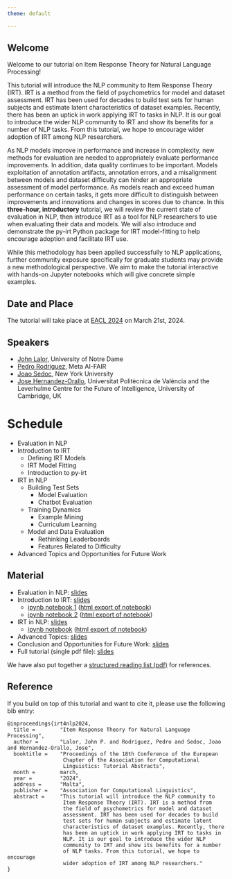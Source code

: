 ```yaml
---
theme: default

---
```



## Welcome

Welcome to our tutorial on Item Response Theory for Natural Language Processing!


This tutorial will introduce the NLP community to Item Response Theory (IRT).
IRT is a method from the field of psychometrics for model and dataset assessment. 
IRT has been used for decades to build test sets for human subjects and estimate latent characteristics of dataset examples.
Recently, there has been an uptick in work applying IRT to tasks in NLP.
It is our goal to introduce the wider NLP community to IRT and show its benefits for a number of NLP tasks. 
From this tutorial, we hope to encourage wider adoption of IRT among NLP researchers.

As NLP models improve in performance and increase in complexity, new methods for evaluation are needed to appropriately evaluate performance improvements.
In addition, data quality continues to be important.
Models exploitation of annotation artifacts, annotation errors, and a misalignment between models and dataset difficulty can hinder an appropriate assessment of model performance. 
As models reach and exceed human performance on certain tasks, it gets more difficult to distinguish between improvements and innovations and changes in scores due to chance.
In this **three-hour, introductory** tutorial, we will review the current state of evaluation in NLP, then introduce IRT as a tool for NLP researchers to use when evaluating their data and models.
We will also introduce and demonstrate the py-irt Python package for IRT model-fitting to help encourage adoption and facilitate IRT use.

While this methodology has been applied successfully to NLP applications, further community exposure specifically for graduate students may provide a new methodological perspective. 
We aim to make the tutorial interactive with hands-on Jupyter notebooks which will give concrete simple examples. 



## Date and Place

The tutorial will take place at [EACL 2024](https://2024.eacl.org/) on March 21st, 2024. 

## Speakers

* [John Lalor](https://jplalor.github.io), University of Notre Dame
* [Pedro Rodriguez](https://www.pedro.ai/), Meta AI-FAIR
* [Joao Sedoc](https://www.stern.nyu.edu/faculty/bio/joao-sedoc), New York University
* [Jose Hernandez-Orallo](https://josephorallo.webs.upv.es/), Universitat Politècnica de València and the Leverhulme Centre for the Future of Intelligence, University of Cambridge, UK

# Schedule

* Evaluation in NLP
* Introduction to IRT
    * Defining IRT Models
    * IRT Model Fitting
    * Introduction to py-irt
* IRT in NLP 
    * Building Test Sets
        * Model Evaluation
        * Chatbot Evaluation
    * Training Dynamics
        * Example Mining
        * Curriculum Learning
    * Model and Data Evaluation 
        * Rethinking Leaderboards
        * Features Related to Difficulty
* Advanced Topics and Opportunities for Future Work


## Material



- Evaluation in NLP: [slides](pdf/1_EvalInNLP.pdf)
- Introduction to IRT: [slides](pdf/2_IntroToIRT.pdf)
    - [ipynb notebook 1](notebooks/2_IntroToIRT.ipynb) ([html export of notebook](notebooks/2_IntroToIRT_jupyter.html))
    - [ipynb notebook 2](notebooks/2_pyirt_example.ipynb) ([html export of notebook](notebooks/2_pyirt_example.html))
- IRT in NLP: [slides](pdf/3_IRTinNLP.pdf) 
    - [ipynb notebook](notebooks/3_IRTinNLP.ipynb) ([html export of notebook](notebooks/3_IRTinNLP_jupyter.html))
- Advanced Topics: [slides](pdf/4_1_AdvancedTopics.pdf) 
- Conclusion and Opportunities for Future Work: [slides](pdf/5_Conclusion.pdf)
- Full tutorial (single pdf file): [slides](pdf/irt_tutorial.pdf)


We have also put together a [structured reading list (pdf)](pdf/structured_references.pdf) for references.


## Reference

If you build on top of this tutorial and want to cite it, please use the following bib entry:

```
@inproceedings{irt4nlp2024,
  title =        "Item Response Theory for Natural Language Processing",
  author =       "Lalor, John P. and Rodriguez, Pedro and Sedoc, Joao and Hernandez-Orallo, Jose",
  booktitle =    "Proceedings of the 18th Conference of the European
                  Chapter of the Association for Computational
                  Linguistics: Tutorial Abstracts",
  month =        march,
  year =         "2024",
  address =      "Malta",
  publisher =    "Association for Computational Linguistics",
  abstract =     "This tutorial will introduce the NLP community to
                  Item Response Theory (IRT). IRT is a method from
                  the field of psychometrics for model and dataset
                  assessment. IRT has been used for decades to build
                  test sets for human subjects and estimate latent
                  characteristics of dataset examples. Recently, there
                  has been an uptick in work applying IRT to tasks in
                  NLP. It is our goal to introduce the wider NLP
                  community to IRT and show its benefits for a number
                  of NLP tasks. From this tutorial, we hope to encourage
                  wider adoption of IRT among NLP researchers."
}
```
